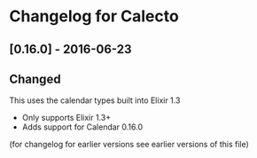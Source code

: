 # Changelog for Calecto

## [0.16.0] - 2016-06-23

## Changed

This uses the calendar types built into Elixir 1.3

- Only supports Elixir 1.3+
- Adds support for Calendar 0.16.0

(for changelog for earlier versions see earlier versions of this file)
